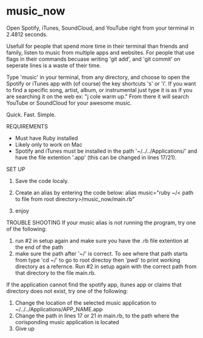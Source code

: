 # music_now

Open Spotify, iTunes, SoundCloud, and YouTube right from your terminal in 2.4812 seconds.

Usefull for people that spend more time in their terminal than friends and family, listen to music from multiple apps and websites. For people that use flags in their commands becuase writing 'git add', and 'git commit' on seperate lines is a waste of their time.

Type 'music' in your terminal, from any directory, and choose to open the Spotify or iTunes app with (of course) the key shortcuts 's' or 'i'. If you want to find a specific song, artist, album, or instrumental just type it is as if you are searching it on the web ex: "j cole warm up." From there it will search YouTube or SoundCloud for your awesome music.

Quick. Fast. Simple.


REQUIREMENTS

- Must have Ruby installed
- Likely only to work on Mac
- Spotify and iTunes must be installed in the path '~/../../Applications/' and have the file extention '.app' (this can be changed in lines 17/21).


SET UP

1. Save the code localy.

2. Create an alias by entering the code below:
    alias music="ruby ~/< path to file from root directory>/music_now/main.rb"

3. enjoy


TROUBLE SHOOTING
If your music alias is not running the program, try one of the following:
  1. run #2 in setup again and make sure you have the .rb file extention at the end of the path
  2. make sure the path after '~/' is correct. To see where that path starts from type 'cd ~/' to go to root directoy then 'pwd' to print working directory as a refernce. Run #2 in setup again with the correct path from that directory to the file main.rb.

If the application cannot find the spotify app, itunes app or claims that directory does not exist, try one of the following:
  1. Change the location of the selected music application to ~/../../Applications/APP_NAME.app
  2. Change the path in lines 17 or 21 in main.rb, to the path where the corisponding music application is located
  3. Give up